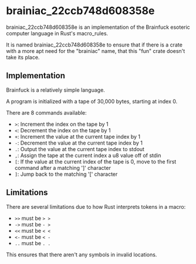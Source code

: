 # brainiac_22ccb748d608358e

brainiac\_22ccb748d608358e is an implementation of the Brainfuck esoteric computer language in Rust's macro\_rules. 

It is named brainiac\_22ccb748d608358e to ensure that if there is a crate with a more apt need for the "brainiac" name, that this
"fun" crate doesn't take its place.

## Implementation

Brainfuck is a relatively simple language.

A program is initialized with a tape of 30,000 bytes, starting at index 0.

There are 8 commands available:
- `>`: Increment the index on the tape by 1
- `<`: Decrement the index on the tape by 1
- `+`: Increment the value at the current tape index by 1
- `-`: Decrement the value at the current tape index by 1
- `.`: Output the value at the current tape index to stdout
- `,`: Assign the tape at the current index a  u8 value off of stdin
- `[`: If the value at the current index of the tape is 0, move to the first command after a matching ']' character
- `]`: Jump back to the matching '[' character

## Limitations
There are several limitations due to how Rust interprets tokens in a macro:
- `>>` must be `> >`
- `->` must be `- >`
- `<<` must be `< <`
- `<-` must be `< -`
- `..` must be `. .`

This ensures that there aren't any symbols in invalid locations.

